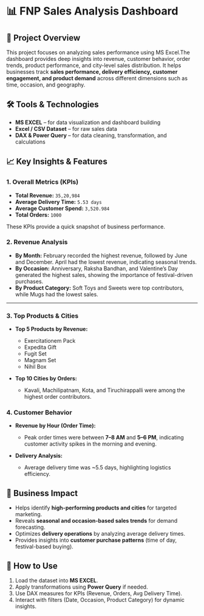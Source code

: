 # 📊 FNP Sales Analysis Dashboard

## 📌 Project Overview

This project focuses on analyzing sales performance using MS Excel.The dashboard provides deep insights into revenue, customer behavior, order trends, product performance, and city-level sales distribution. It helps businesses track **sales performance, delivery efficiency, customer engagement, and product demand** across different dimensions such as time, occasion, and geography.

## 🛠 Tools & Technologies

* **MS EXCEL** – for data visualization and dashboard building
* **Excel / CSV Dataset** – for raw sales data
* **DAX & Power Query** – for data cleaning, transformation, and calculations


## 📈 Key Insights & Features

### 1. **Overall Metrics (KPIs)**

* **Total Revenue:** `35,20,984`
* **Average Delivery Time:** `5.53 days`
* **Average Customer Spend:** `3,520.984`
* **Total Orders:** `1000`

These KPIs provide a quick snapshot of business performance.


### 2. **Revenue Analysis**

* **By Month:** February recorded the highest revenue, followed by June and December. April had the lowest revenue, indicating seasonal trends.
* **By Occasion:** Anniversary, Raksha Bandhan, and Valentine’s Day generated the highest sales, showing the importance of festival-driven purchases.
* **By Product Category:** Soft Toys and Sweets were top contributors, while Mugs had the lowest sales.

---

### 3. **Top Products & Cities**

* **Top 5 Products by Revenue:**

  * Exercitationem Pack
  * Expedita Gift
  * Fugit Set
  * Magnam Set
  * Nihil Box

* **Top 10 Cities by Orders:**

  * Kavali, Machilipatnam, Kota, and Tiruchirappalli were among the highest order contributors.


### 4. **Customer Behavior**

* **Revenue by Hour (Order Time):**

  * Peak order times were between **7–8 AM** and **5–6 PM**, indicating customer activity spikes in the morning and evening.

* **Delivery Analysis:**

  * Average delivery time was \~5.5 days, highlighting logistics efficiency.


## 🎯 Business Impact

* Helps identify **high-performing products and cities** for targeted marketing.
* Reveals **seasonal and occasion-based sales trends** for demand forecasting.
* Optimizes **delivery operations** by analyzing average delivery times.
* Provides insights into **customer purchase patterns** (time of day, festival-based buying).


## 📌 How to Use

1. Load the dataset into **MS EXCEL**.
2. Apply transformations using **Power Query** if needed.
3. Use DAX measures for KPIs (Revenue, Orders, Avg Delivery Time).
4. Interact with filters (Date, Occasion, Product Category) for dynamic insights.
